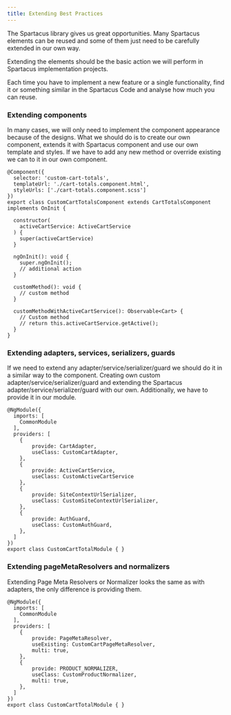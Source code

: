 ```yaml
---
title: Extending Best Practices
---
```


The Spartacus library gives us great opportunities. Many Spartacus elements can be reused and some of them just need to be carefully extended in our own way.

Extending the elements should be the basic action we will perform in Spartacus implementation projects.

Each time you have to implement a new feature or a single functionality, find it or something similar in the Spartacus Code and analyse how much you can reuse.

### Extending components

In many cases, we will only need to implement the component appearance because of the designs. What we should do is to create our own component, extends it with Spartacus component and use our own template and styles. If we have to add any new method or override existing we can to it in our own component.

```
@Component({
  selector: 'custom-cart-totals',
  templateUrl: './cart-totals.component.html',
  styleUrls: ['./cart-totals.component.scss']
})
export class CustomCartTotalsComponent extends CartTotalsComponent implements OnInit {

  constructor(
    activeCartService: ActiveCartService
  ) {
    super(activeCartService)
  }

  ngOnInit(): void {
    super.ngOnInit();
    // additional action
  }

  customMethod(): void {
    // custom method
  }

  customMethodWithActiveCartService(): Observable<Cart> {
    // Custom method
    // return this.activeCartService.getActive();
  }
}
```

### Extending adapters, services, serializers, guards

If we need to extend any adapter/service/serializer/guard we should do it in a similar way to the component. Creating own custom adapter/service/serializer/guard and extending the Spartacus adapter/service/serializer/guard with our own. Additionally, we have to provide it in our module.

```
@NgModule({
  imports: [
    CommonModule
  ],
  providers: [
    {
        provide: CartAdapter,
        useClass: CustomCartAdapter,
    },
    {
        provide: ActiveCartService,
        useClass: CustomActiveCartService
    },
    {
        provide: SiteContextUrlSerializer,
        useClass: CustomSiteContextUrlSerializer,
    },
    {
        provide: AuthGuard,
        useClass: CustomAuthGuard,
    },
  ]
})
export class CustomCartTotalModule { }
```

### Extending pageMetaResolvers and normalizers

Extending Page Meta Resolvers or Normalizer looks the same as with adapters, the only difference is providing them.

```
@NgModule({
  imports: [
    CommonModule
  ],
  providers: [
    {
        provide: PageMetaResolver,
        useExisting: CustomCartPageMetaResolver,
        multi: true,
    },
    {
        provide: PRODUCT_NORMALIZER,
        useClass: CustomProductNormalizer,
        multi: true,
    },
  ]
})
export class CustomCartTotalModule { }
```